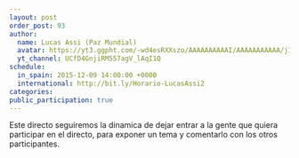 ```yaml
---
layout: post
order_post: 93
author:
  name: Lucas Assi (Paz Mundial)
  avatar: https://yt3.ggpht.com/-wd4esRXXszo/AAAAAAAAAAI/AAAAAAAAAAA/j1eRnRV536g/s88-c-k-no/photo.jpg
  yt_channel: UCfD4GnjiRM557agV_lAqI1Q
schedule:
  in_spain: 2015-12-09 14:00:00 +0000
  international: http://bit.ly/Horario-LucasAssi2
categories:
public_participation: true
---
```

Este directo seguiremos la dinamica de dejar entrar a la gente que quiera participar en el directo, para exponer un tema y comentarlo con los otros participantes.
 
